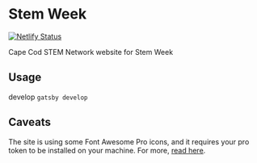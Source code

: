 # Stem Week

[![Netlify Status](https://api.netlify.com/api/v1/badges/96711365-f0f5-47ae-85a0-a48e67a816bc/deploy-status)](https://app.netlify.com/sites/modest-feynman-a49bde/deploys)

Cape Cod STEM Network website for Stem Week

## Usage

develop
`gatsby develop`

## Caveats

The site is using some Font Awesome Pro icons, and it requires your pro token to be installed on your machine. For more, [read here](https://fontawesome.com/how-to-use/on-the-web/setup/using-package-managers).
